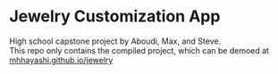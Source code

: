 # Jewelry Customization App
High school capstone project by Aboudi, Max, and Steve.  
This repo only contains the compiled project, which can be demoed at [mhhayashi.github.io/jewelry](https://mhhayashi.github.io/jewelry)
